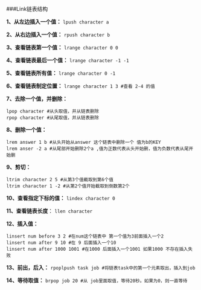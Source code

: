 ###Link链表结构

**1、从左边插入一个值：** `lpush character a`

**2、从右边插入一个值：** `rpush character b`

**3、查看链表第一个值：** `lrange character 0 0`

**4、查看链表最后一个值：** `lrange character -1 -1`

**5、查看链表所有值：**	`lrange character 0 -1`

**6、查看链表制定位置：** `lrange character 1 3 #查看 2-4 的值`

**7、去除一个值，并删除：**	

    lpop character #从头取值，并从链表删除
    rpop character #从尾取值，并从链表删除

**8、删除一个值：**	

    lrem answer 1 b #从头开始从answer 这个链表中删除一个 值为b的KEY
    lrem anser -2 a #从尾部开始删除2个a ,值为正数代表从头开始删，值为负数代表从尾开始删

**9、剪切：**
	
    ltrim character 2 5 #从第3个值截取到第6个值
    ltrim character 1 -2 #从第2个值开始截取到倒数第2个

**10、查看指定下标的值：** `lindex character 0`

**11、查看链表长度**：	`llen character`

**12、插入值：**	

    linsert num before 3 2 #在num这个链表中 第一个值为3前面插入一个2
    linsert num after 9 10 #在 9 后面插入一个10
    linsert num after 1000 1001 #在1000 后面插入一个1001 如果1000 不存在插入失败

**13、前出，后入：**	`rpoplpush task job #将链表task中的第一个元素取出，插入到job`

**14、等待取值：**	`brpop job 20 #从 job里面取值，等待20秒。如果为0，则一直等待`